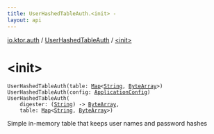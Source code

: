 ```yaml
---
title: UserHashedTableAuth.<init> - 
layout: api
---
```


<div class='api-docs-breadcrumbs'><a href="../index.html">io.ktor.auth</a> / <a href="index.html">UserHashedTableAuth</a> / <a href="./-init-.html">&lt;init&gt;</a></div>

# &lt;init&gt;

<div class="overload-group" markdown="1">

<div class="signature"><code><span class="identifier">UserHashedTableAuth</span><span class="symbol">(</span><span class="parameterName" id="io.ktor.auth.UserHashedTableAuth$<init>(kotlin.collections.Map((kotlin.String, kotlin.ByteArray)))/table">table</span><span class="symbol">:</span>&nbsp;<a href="https://kotlinlang.org/api/latest/jvm/stdlib/kotlin.collections/-map/index.html"><span class="identifier">Map</span></a><span class="symbol">&lt;</span><a href="https://kotlinlang.org/api/latest/jvm/stdlib/kotlin/-string/index.html"><span class="identifier">String</span></a><span class="symbol">,</span>&nbsp;<a href="https://kotlinlang.org/api/latest/jvm/stdlib/kotlin/-byte-array/index.html"><span class="identifier">ByteArray</span></a><span class="symbol">&gt;</span><span class="symbol">)</span></code></div>

<div class="signature"><code><span class="identifier">UserHashedTableAuth</span><span class="symbol">(</span><span class="parameterName" id="io.ktor.auth.UserHashedTableAuth$<init>(io.ktor.config.ApplicationConfig)/config">config</span><span class="symbol">:</span>&nbsp;<a href="../../io.ktor.config/-application-config/index.html"><span class="identifier">ApplicationConfig</span></a><span class="symbol">)</span></code></div>

</div>
<div class="overload-group" markdown="1">

<div class="signature"><code><span class="identifier">UserHashedTableAuth</span><span class="symbol">(</span><br/>&nbsp;&nbsp;&nbsp;&nbsp;<span class="parameterName" id="io.ktor.auth.UserHashedTableAuth$<init>(kotlin.Function1((kotlin.String, kotlin.ByteArray)), kotlin.collections.Map((kotlin.String, kotlin.ByteArray)))/digester">digester</span><span class="symbol">:</span>&nbsp;<span class="symbol">(</span><a href="https://kotlinlang.org/api/latest/jvm/stdlib/kotlin/-string/index.html"><span class="identifier">String</span></a><span class="symbol">)</span>&nbsp;<span class="symbol">-&gt;</span>&nbsp;<a href="https://kotlinlang.org/api/latest/jvm/stdlib/kotlin/-byte-array/index.html"><span class="identifier">ByteArray</span></a><span class="symbol">, </span><br/>&nbsp;&nbsp;&nbsp;&nbsp;<span class="parameterName" id="io.ktor.auth.UserHashedTableAuth$<init>(kotlin.Function1((kotlin.String, kotlin.ByteArray)), kotlin.collections.Map((kotlin.String, kotlin.ByteArray)))/table">table</span><span class="symbol">:</span>&nbsp;<a href="https://kotlinlang.org/api/latest/jvm/stdlib/kotlin.collections/-map/index.html"><span class="identifier">Map</span></a><span class="symbol">&lt;</span><a href="https://kotlinlang.org/api/latest/jvm/stdlib/kotlin/-string/index.html"><span class="identifier">String</span></a><span class="symbol">,</span>&nbsp;<a href="https://kotlinlang.org/api/latest/jvm/stdlib/kotlin/-byte-array/index.html"><span class="identifier">ByteArray</span></a><span class="symbol">&gt;</span><span class="symbol">)</span></code></div>

Simple in-memory table that keeps user names and password hashes

</div>
